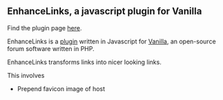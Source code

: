 EnhanceLinks, a javascript plugin for Vanilla
---------------------------------------------

Find the plugin page [here](http://vanillaforums.org/addon/enhancelinks-plugin).

EnhanceLinks is a [plugin](http://vanillaforums.org/addon/browse/plugins) written in Javascript for [Vanilla](http://vanillaforums.org/), an open-source forum software written in PHP.

EnhanceLinks transforms links into nicer looking links.

This involves
- Prepend favicon image of host
